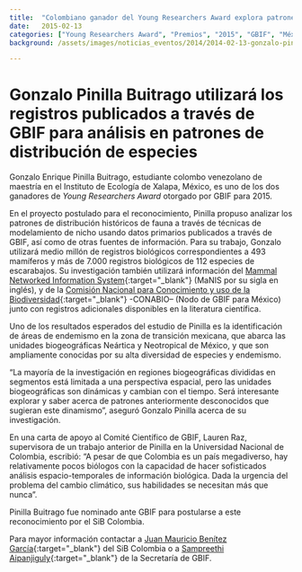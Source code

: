 ```yaml
---
title:  "Colombiano ganador del Young Researchers Award explora patrones históricos de la fauna mexicana"
date:   2015-02-13
categories: ["Young Researchers Award", "Premios", "2015", "GBIF", "México"]
background: /assets/images/noticias_eventos/2014/2014-02-13-gonzalo-pinilla-700x390.jpg

---
```

# Gonzalo Pinilla Buitrago utilizará los registros publicados a través de GBIF para análisis en patrones de distribución de especies

Gonzalo Enrique Pinilla Buitrago, estudiante colombo venezolano de maestría en el Instituto de Ecología de Xalapa, México, es uno de los dos ganadores de *Young Researchers Award* otorgado por GBIF para 2015.  

En el proyecto postulado para el reconocimiento, Pinilla propuso analizar los patrones de distribución históricos de fauna a través de técnicas de modelamiento de nicho usando datos primarios publicados a través de GBIF, así como de otras fuentes de información. Para su trabajo, Gonzalo utilizará medio millón de registros biológicos correspondientes a 493 mamíferos y más de 7.000 registros biológicos de 112 especies de escarabajos. Su investigación también utilizará información del [Mammal Networked Information System](http://manisnet.org/){:target="_blank"} (MaNIS por su sigla en inglés), y de la [Comisión Nacional para Conocimiento y uso de la Biodiversidad](http://www.conabio.gob.mx/){:target="_blank"} -CONABIO– (Nodo de GBIF para México) junto con registros adicionales disponibles en la literatura científica.  

Uno de los resultados esperados del estudio de Pinilla es la identificación de áreas de endemismo en la zona de transición mexicana, que abarca las unidades biogeográficas Neártica y Neotropical de México, y que son ampliamente conocidas por su alta diversidad de especies y endemismo.  

“La mayoría de la investigación en regiones biogeográficas divididas en segmentos está limitada a una perspectiva espacial, pero las unidades biogeográficas son dinámicas y cambian con el tiempo. Será interesante explorar y saber acerca de patrones anteriormente desconocidos que sugieran este dinamismo”, aseguró Gonzalo Pinilla acerca de su investigación.  

En una carta de apoyo al Comité Científico de GBIF, Lauren Raz, supervisora de un trabajo anterior de Pinilla en la Universidad Nacional de Colombia, escribió: “A pesar de que Colombia es un país megadiverso, hay relativamente pocos biólogos con la capacidad de hacer sofisticados análisis espacio-temporales de información biológica. Dada la urgencia del problema del cambio climático, sus habilidades se necesitan más que nunca”.  

Pinilla Buitrago fue nominado ante GBIF para postularse a este reconocimiento por el SiB Colombia.  

Para mayor información contactar a [Juan Mauricio Benítez García](jbenitez@humboldt.org.co){:target="_blank"}
 del SiB Colombia o a [Sampreethi Aipanjiguly](saipanjiguly@gbif.org){:target="_blank"}
 de la Secretaría de GBIF.   
